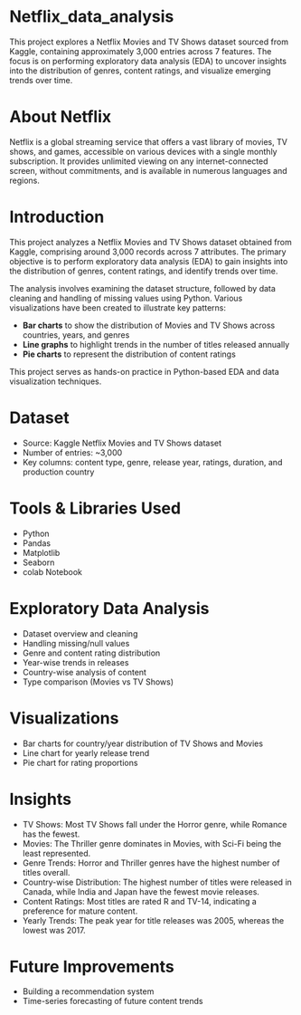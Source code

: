 # Netflix_data_analysis
This project explores a Netflix Movies and TV Shows dataset sourced from Kaggle, containing approximately 3,000 entries across 7 features. The focus is on performing exploratory data analysis (EDA) to uncover insights into the distribution of genres, content ratings, and visualize emerging trends over time.

# About Netflix
Netflix is a global streaming service that offers a vast library of movies, TV shows, and games, accessible on various devices with a single monthly subscription. It provides unlimited viewing on any internet-connected screen, without commitments, and is available in numerous languages and regions. 

# **Introduction**
This project analyzes a Netflix Movies and TV Shows dataset obtained from Kaggle, comprising around 3,000 records across 7 attributes. The primary objective is to perform exploratory data analysis (EDA) to gain insights into the distribution of genres, content ratings, and identify trends over time.

The analysis involves examining the dataset structure, followed by data cleaning and handling of missing values using Python. Various visualizations have been created to illustrate key patterns:
- **Bar charts** to show the distribution of Movies and TV Shows across countries, years, and genres  
- **Line graphs** to highlight trends in the number of titles released annually  
- **Pie charts** to represent the distribution of content ratings

This project serves as hands-on practice in Python-based EDA and data visualization techniques.

# Dataset
- Source: Kaggle Netflix Movies and TV Shows dataset
- Number of entries: ~3,000
- Key columns: content type, genre, release year, ratings, duration, and production country

# Tools & Libraries Used
- Python
- Pandas
- Matplotlib
- Seaborn
- colab Notebook

# Exploratory Data Analysis
- Dataset overview and cleaning
- Handling missing/null values
- Genre and content rating distribution
- Year-wise trends in releases
- Country-wise analysis of content
- Type comparison (Movies vs TV Shows)

# Visualizations
- Bar charts for country/year distribution of TV Shows and Movies
- Line chart for yearly release trend 
- Pie chart for rating proportions

# Insights
- TV Shows: Most TV Shows fall under the Horror genre, while Romance has the fewest.
- Movies: The Thriller genre dominates in Movies, with Sci-Fi being the least represented.
- Genre Trends: Horror and Thriller genres have the highest number of titles overall.
- Country-wise Distribution: The highest number of titles were released in Canada, while India and Japan have the fewest movie releases.
- Content Ratings: Most titles are rated R and TV-14, indicating a preference for mature content.
- Yearly Trends: The peak year for title releases was 2005, whereas the lowest was 2017.

# Future Improvements 
- Building a recommendation system
- Time-series forecasting of future content trends
